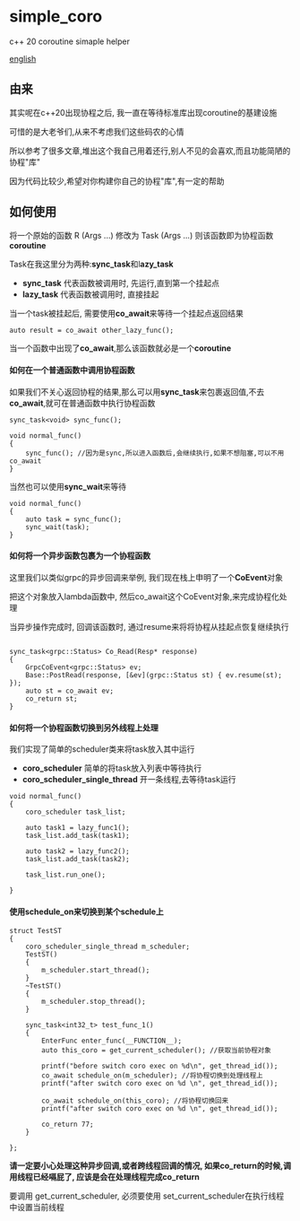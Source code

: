 # simple_coro
c++ 20 coroutine simaple helper

[english](README_en.md)

## 由来
其实呢在c++20出现协程之后, 我一直在等待标准库出现coroutine的基建设施

可惜的是大老爷们,从来不考虑我们这些码农的心情

所以参考了很多文章,堆出这个我自己用着还行,别人不见的会喜欢,而且功能简陋的协程"库"

因为代码比较少,希望对你构建你自己的协程"库",有一定的帮助


## 如何使用

将一个原始的函数 R (Args ...) 修改为 Task<R> (Args ...) 则该函数即为协程函数**coroutine**

Task在我这里分为两种:**sync_task**和l**azy_task**
- **sync_task** 代表函数被调用时, 先运行,直到第一个挂起点
- **lazy_task** 代表函数被调用时, 直接挂起

当一个task被挂起后, 需要使用**co_await**来等待一个挂起点返回结果

```
auto result = co_await other_lazy_func();
```

当一个函数中出现了**co_await**,那么该函数就必是一个**coroutine**


#### 如何在一个普通函数中调用协程函数
如果我们不关心返回协程的结果,那么可以用**sync_task**来包裹返回值,不去**co_await**,就可在普通函数中执行协程函数

```
sync_task<void> sync_func();

void normal_func()
{
    sync_func(); //因为是sync,所以进入函数后,会继续执行,如果不想阻塞,可以不用co_await
}

```


当然也可以使用**sync_wait**来等待
```
void normal_func()
{
    auto task = sync_func();
    sync_wait(task);
}

```


#### 如何将一个异步函数包裹为一个协程函数

这里我们以类似grpc的异步回调来举例, 我们现在栈上申明了一个**CoEvent**对象

把这个对象放入lambda函数中, 然后co_await这个CoEvent对象,来完成协程化处理

当异步操作完成时, 回调该函数时, 通过resume来将将协程从挂起点恢复继续执行

```

sync_task<grpc::Status> Co_Read(Resp* response)
{
    GrpcCoEvent<grpc::Status> ev;
    Base::PostRead(response, [&ev](grpc::Status st) { ev.resume(st); });
    auto st = co_await ev;
    co_return st;
}

```


#### 如何将一个协程函数切换到另外线程上处理

我们实现了简单的scheduler类来将task放入其中运行

- **coro_scheduler** 简单的将task放入列表中等待执行
- **coro_scheduler_single_thread** 开一条线程,去等待task运行

```
void normal_func()
{
    coro_scheduler task_list;

    auto task1 = lazy_func1();
    task_list.add_task(task1);

    auto task2 = lazy_func2();
    task_list.add_task(task2);

    task_list.run_one();

}
```

#### 使用schedule_on来切换到某个schedule上
```
struct TestST
{
    coro_scheduler_single_thread m_scheduler;
    TestST()
    {
        m_scheduler.start_thread();
    }
    ~TestST()
    {
        m_scheduler.stop_thread();
    }

    sync_task<int32_t> test_func_1()
    {
        EnterFunc enter_func(__FUNCTION__);
        auto this_coro = get_current_scheduler(); //获取当前协程对象

        printf("before switch coro exec on %d\n", get_thread_id());
        co_await schedule_on(m_scheduler); //将协程切换到处理线程上
        printf("after switch coro exec on %d \n", get_thread_id());

        co_await schedule_on(this_coro); //将协程切换回来
        printf("after switch coro exec on %d \n", get_thread_id());

        co_return 77;
    }

};

```

**请一定要小心处理这种异步回调,或者跨线程回调的情况, 如果co_return的时候,调用线程已经嗝屁了, 应该是会在处理线程完成co_return**

要调用 get_current_scheduler, 必须要使用 set_current_scheduler在执行线程中设置当前线程

